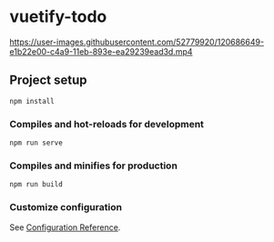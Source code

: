 # vuetify-todo

https://user-images.githubusercontent.com/52779920/120686649-e1b22e00-c4a9-11eb-893e-ea29239ead3d.mp4


## Project setup
```
npm install
```

### Compiles and hot-reloads for development
```
npm run serve
```

### Compiles and minifies for production
```
npm run build
```

### Customize configuration
See [Configuration Reference](https://cli.vuejs.org/config/).
